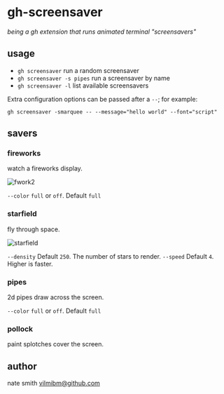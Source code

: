 # gh-screensaver

_being a gh extension that runs animated terminal "screensavers"_

## usage

- `gh screensaver` run a random screensaver
- `gh screensaver -s pipes` run a screensaver by name
- `gh screensaver -l` list available screensavers

Extra configuration options can be passed after a `--`; for example:

```
gh screensaver -smarquee -- --message="hello world" --font="script"
```

## savers

### fireworks

watch a fireworks display.

![fwork2](https://user-images.githubusercontent.com/98482/134737299-aa306b69-ceb4-49c1-95c8-3582d195250c.gif)

`--color` `full` or `off`. Default `full`

### starfield

fly through space.

![starfield](https://user-images.githubusercontent.com/98482/134737341-701d0e7d-476f-4a29-8309-d34b4935c6a3.gif)

`--density` Default `250`. The number of stars to render.
`--speed` Default `4`. Higher is faster.

### pipes

2d pipes draw across the screen.

`--color` `full` or `off`. Default `full`

### pollock

paint splotches cover the screen.


## author

nate smith <vilmibm@github.com>
